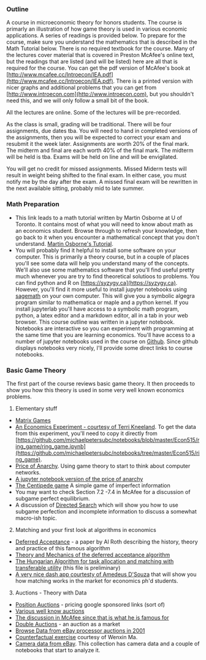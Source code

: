 ### Outline

A course in microeconomic theory for honors students.  The course is primarly an illustration of how game theory is used in various economic applications. A series of readings is provided below. To prepare for the course, make sure you understand the mathematics that is described in the Math Tutorial below. There is no required textbook for the course. Many of the lectures cover material that is covered in Preston McAfee's online text, but the readings that are listed (and will be listed) here are all that is required for the course. You can get the pdf version of McAfee's book at [http://www.mcafee.cc/Introecon/IEA.pdf](http://www.mcafee.cc/Introecon/IEA.pdf).  There is a printed version with nicer graphs and additional problems that you can get from [http://www.introecon.com](http://www.introecon.com), but you shouldn't need this, and we will only follow a small bit of the book.

All the lectures are online.  Some of the lectures will be pre-recorded.

As the class is small, grading will be traditional. There will be four assignments, due dates tba.  You will need to hand in completed versions of the assignments, then you will be expected to correct your exam and resubmit it the week later.  Assignments are worth 20% of the final mark.  The midterm and final are each worth 40% of the final mark.  The midterm will be held is tba.  Exams will be held on line and will be envigilated.

You will get no credit for missed assignments.  Missed Miderm tests will result in weight being shifted to the final exam.  In either case, you must notify me by the day after the exam.  A missed final exam will be rewritten in the next available sitting, probably mid to late summer.



### Math Preparation 

* This link leads to a math tutorial written by Martin Osborne at U of Toronto. It contains most of what you will need to know about math as an economics student. Browse through to refresh your knowledge, then go back to it when you encounter a mathematical concept that you don't understand. [Martin Osborne&#39;s Tutorial](http://mjo.osborne.economics.utoronto.ca/index.php/tutorial/index/1/int/i).
* You will probably find it helpful to install some software on your computer.  This is primarily a theory course, but in a couple of places you'll see some data
  will help you understand many of the concepts.  We'll also use some mathematics software that you'll find useful pretty much whenever you are try to find theoretical solutioos to problems. You can find python and R on  [https://syzygy.ca](https://syzygy.ca).  However, you'll find it more useful to install jupyter notebooks using [sagemath](https://sagemath.org) on your own computer.  This will give you a symbolic algegra program similar to mathematica or maple and a python kernel.  If you install jupyterlab you'll have access to a symbolic math program, python, a latex editor and a markdown editor, all in a tab in your web browser.  This course outline was written in a jupyter notebook. Notebooks are interactive so you can experiment with programming at the same time that you are learning economics. You'll have access to a number of jupyter notebooks used in the course on [Github](https://github.com).  Since github displays notebooks very nicely, I'll provide some direct links to course notebooks. 

### Basic Game Theory

The first part of the course reviews basic game theory.  It then proceeds to show you how this theory is used in some very well known economics problems.

1. Elementary stuff 
  * [Matrix Games](http://montoya.econ.ubc.ca/Econ306/mcafee_matrix_games.pdf) 
  * [An Economics Experiment - courtesy of Terri Kneeland](https://github.com/michaelpetersubc/notebooks/blob/master/Econ515/ring_game/ring_game.ipynb).  To get the data from this experiment, you'll need to copy it directly from [https://github.com/michaelpetersubc/notebooks/blob/master/Econ515/ring_game/ring_game.ipynb](https://github.com/michaelpetersubc/notebooks/tree/master/Econ515/ring_game).  
  *  [Price of Anarchy](http://montoya.econ.ubc.ca/Econ306/price_of_anarchy.pdf). Using game theory to start to think about computer networks.
  * [A jupyter notebook version of the price of anarchy](https://github.com/michaelpetersubc/notebooks/blob/master/Econ306/price_of_anarchy/306_anarchy.ipynb)
  * [The Centipede game](http://montoya.econ.ubc.ca/Econ306/centipede_game.pdf) A simple game of imperfect information
  * You may want to check Section 7.2 -7.4 in McAfee for a discussion of subgame perfect equilibrium.
  * A discussion of [Directed Search](http://montoya.econ.ubc.ca/Econ306/directed_search.pdf) which will show you how to use subgame perfection and incomplete information to discuss a somewhat macro-ish topic.

2. Matching and your first look at algorithms in economics
  * [Deferred Acceptance](http://www.nber.org/papers/w13225.pdf) - a paper by Al Roth describing the history, theory and practice of this famous algorithm
  * [Theory and Mechanics of the deferred acceptance algorithm](http://montoya.econ.ubc.ca/Econ306/deferred_acceptance.pdf)
  * [The Hungarian Algorithm for task allocation and matching with transferable utility](https://montoya.econ.ubc.ca/Econ514/hungarian.pdf) (this file is preliminary)
  * [A very nice dash app courtesty of Amedeus D'Souza](https://sage.microeconomics.ca) that will show you how matching works in the market for economics ph'd students.

3. Auctions - Theory with Data
  * [Position Auctions](http://montoya.econ.ubc.ca/Econ306/position.pdf) - pricing google sponsored links (sort of)
  * [Various well know auctions](http://montoya.econ.ubc.ca/Econ600/auction_reading.pdf)
  * [The discussion in McAfee since that is what he is famous for](http://montoya.econ.ubc.ca/Econ306/auctions_mcafee.pdf)
  * [Double Auctions](http://montoya.econ.ubc.ca/Econ306/double_auctions.pdf) - an auction as a market
  * [Browse Data from eBay processor auctions in 2001](https://montoya.econ.ubc.ca/eBay/main)
  * [Counterfactual exercise](https://github.com/michaelpetersubc/notebooks/blob/master/processors/ebay-week6.ipynb) courtesy of Wenxin Ma.
  * [Camera data from eBay](https://github.com/michaelpetersubc/notebooks/tree/master/eBay).  This collection has camera data and a couple of notebooks that start to analyze it.
